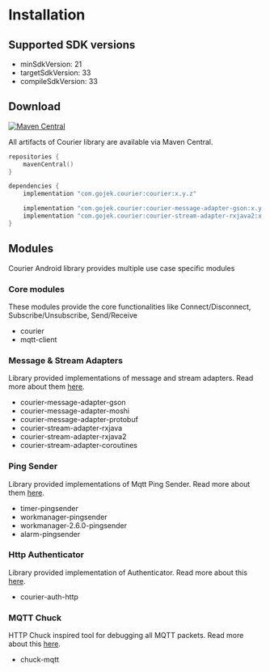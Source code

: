 # Installation

## Supported SDK versions

- minSdkVersion: 21
- targetSdkVersion: 33
- compileSdkVersion: 33

## Download
[![Maven Central](https://img.shields.io/maven-central/v/com.gojek.courier/courier.svg?label=Maven%20Central)](https://search.maven.org/search?q=g:%22com.gojek.courier%22%20AND%20a:%courier%22)

All artifacts of Courier library are available via Maven Central.

~~~ kotlin
repositories {
    mavenCentral()
}

dependencies {
    implementation "com.gojek.courier:courier:x.y.z"

    implementation "com.gojek.courier:courier-message-adapter-gson:x.y.z"
    implementation "com.gojek.courier:courier-stream-adapter-rxjava2:x.y.z"
}
~~~

## Modules

Courier Android library provides multiple use case specific modules

### Core modules

These modules provide the core functionalities like Connect/Disconnect, Subscribe/Unsubscribe, Send/Receive

- courier
- mqtt-client

### Message & Stream Adapters

Library provided implementations of message and stream adapters. Read more about them [here](MessageStreamAdapters).

- courier-message-adapter-gson
- courier-message-adapter-moshi
- courier-message-adapter-protobuf
- courier-stream-adapter-rxjava
- courier-stream-adapter-rxjava2
- courier-stream-adapter-coroutines

### Ping Sender

Library provided implementations of Mqtt Ping Sender. Read more about them [here](PingSender).

- timer-pingsender
- workmanager-pingsender
- workmanager-2.6.0-pingsender
- alarm-pingsender

### Http Authenticator

Library provided implementation of Authenticator. Read more about this [here](Authenticator).

- courier-auth-http

### MQTT Chuck

HTTP Chuck inspired tool for debugging all MQTT packets. Read more about this [here](MqttChuck).

- chuck-mqtt
